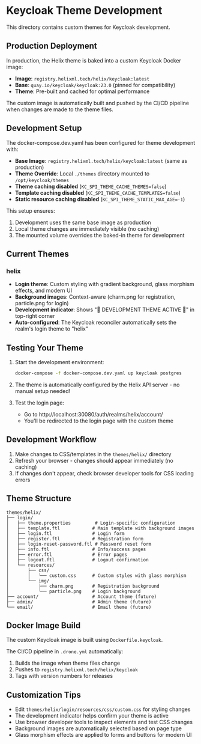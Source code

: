 # Keycloak Theme Development

This directory contains custom themes for Keycloak development.

## Production Deployment

In production, the Helix theme is baked into a custom Keycloak Docker image:
- **Image**: `registry.helixml.tech/helix/keycloak:latest`
- **Base**: `quay.io/keycloak/keycloak:23.0` (pinned for compatibility)
- **Theme**: Pre-built and cached for optimal performance

The custom image is automatically built and pushed by the CI/CD pipeline when changes are made to the theme files.

## Development Setup

The docker-compose.dev.yaml has been configured for theme development with:
- **Base Image**: `registry.helixml.tech/helix/keycloak:latest` (same as production)
- **Theme Override**: Local `./themes` directory mounted to `/opt/keycloak/themes`
- **Theme caching disabled** (`KC_SPI_THEME_CACHE_THEMES=false`)
- **Template caching disabled** (`KC_SPI_THEME_CACHE_TEMPLATES=false`)
- **Static resource caching disabled** (`KC_SPI_THEME_STATIC_MAX_AGE=-1`)

This setup ensures:
1. Development uses the same base image as production
2. Local theme changes are immediately visible (no caching)
3. The mounted volume overrides the baked-in theme for development

## Current Themes

### helix
- **Login theme**: Custom styling with gradient background, glass morphism effects, and modern UI
- **Background images**: Context-aware (charm.png for registration, particle.png for login)
- **Development indicator**: Shows "🚧 DEVELOPMENT THEME ACTIVE 🚧" in top-right corner
- **Auto-configured**: The Keycloak reconciler automatically sets the realm's login theme to "helix"

## Testing Your Theme

1. Start the development environment:
   ```bash
   docker-compose -f docker-compose.dev.yaml up keycloak postgres
   ```

2. The theme is automatically configured by the Helix API server - no manual setup needed!

3. Test the login page:
   - Go to http://localhost:30080/auth/realms/helix/account/
   - You'll be redirected to the login page with the custom theme

## Development Workflow

1. Make changes to CSS/templates in the `themes/helix/` directory
2. Refresh your browser - changes should appear immediately (no caching)
3. If changes don't appear, check browser developer tools for CSS loading errors

## Theme Structure

```
themes/helix/
├── login/
│   ├── theme.properties         # Login-specific configuration
│   ├── template.ftl            # Main template with background images
│   ├── login.ftl               # Login form
│   ├── register.ftl            # Registration form
│   ├── login-reset-password.ftl # Password reset form
│   ├── info.ftl                # Info/success pages
│   ├── error.ftl               # Error pages
│   ├── logout.ftl              # Logout confirmation
│   └── resources/
│       ├── css/
│       │   └── custom.css      # Custom styles with glass morphism
│       └── img/
│           ├── charm.png       # Registration background
│           └── particle.png    # Login background
├── account/                    # Account theme (future)
├── admin/                      # Admin theme (future)
└── email/                      # Email theme (future)
```

## Docker Image Build

The custom Keycloak image is built using `Dockerfile.keycloak`.

The CI/CD pipeline in `.drone.yml` automatically:
1. Builds the image when theme files change
2. Pushes to `registry.helixml.tech/helix/keycloak`
3. Tags with version numbers for releases

## Customization Tips

- Edit `themes/helix/login/resources/css/custom.css` for styling changes
- The development indicator helps confirm your theme is active
- Use browser developer tools to inspect elements and test CSS changes
- Background images are automatically selected based on page type
- Glass morphism effects are applied to forms and buttons for modern UI

 